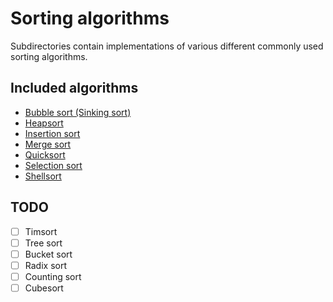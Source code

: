 # Sorting algorithms

Subdirectories contain implementations of various different commonly used sorting algorithms.

## Included algorithms

- [Bubble sort (Sinking sort)](./bubble_sort)
- [Heapsort](./heapsort)
- [Insertion sort](./insertion_sort)
- [Merge sort](./merge_sort)
- [Quicksort](./quicksort)
- [Selection sort](./selection_sort)
- [Shellsort](./shellsort)

## TODO

- [ ] Timsort
- [ ] Tree sort
- [ ] Bucket sort
- [ ] Radix sort
- [ ] Counting sort
- [ ] Cubesort
